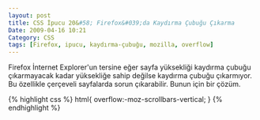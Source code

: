 ```yaml
---
layout: post
title: CSS İpucu 20&#58; Firefox&#039;da Kaydırma Çubuğu Çıkarma
Date: 2009-04-16 10:21
Category: CSS
tags: [Firefox, ipucu, kaydırma-çubuğu, mozilla, overflow]
---
```


Firefox İnternet Explorer'un tersine eğer sayfa yüksekliği kaydırma
çubuğu çıkarmayacak kadar yüksekliğe sahip değilse kaydırma çubuğu
çıkarmıyor. Bu özellikle çerçeveli sayfalarda sorun çıkarabilir. Bunun
için bir çözüm.

{% highlight css %}
html{
    overflow:-moz-scrollbars-vertical;
}
{% endhighlight %}
